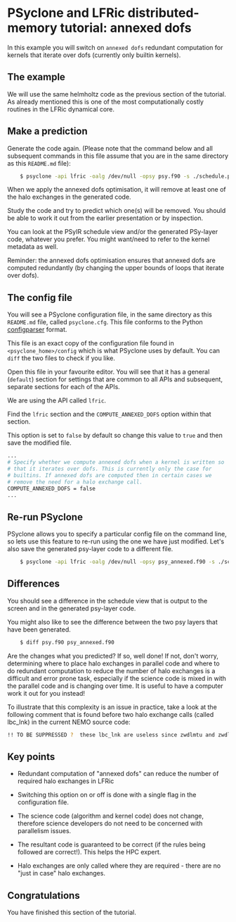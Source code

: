 # PSyclone and LFRic distributed-memory tutorial: annexed dofs #

In this example you will switch on `annexed dofs` redundant computation
for kernels that iterate over dofs (currently only builtin kernels).

## The example ##

We will use the same helmholtz code as the previous section of the
tutorial. As already mentioned this is one of the most computationally
costly routines in the LFRic dynamical core.

## Make a prediction ##

Generate the code again. (Please note that the command below and all
subsequent commands in this file assume that you are in the same
directory as this `README.md` file):

```bash
    $ psyclone -api lfric -oalg /dev/null -opsy psy.f90 -s ./schedule.py ../code/helmholtz_solver_alg_mod.x90
```

When we apply the annexed dofs optimisation, it will remove at least
one of the halo exchanges in the generated code.

Study the code and try to predict which one(s) will be removed. You
should be able to work it out from the earlier presentation or by
inspection.

You can look at the PSyIR schedule view and/or the generated PSy-layer
code, whatever you prefer. You might want/need to refer to the kernel
metadata as well.

Reminder: the annexed dofs optimisation ensures that annexed dofs are
computed redundantly (by changing the upper bounds of loops that
iterate over dofs).

## The config file ##

You will see a PSyclone configuration file, in the same directory as
this `README.md` file, called `psyclone.cfg`. This file conforms to
the Python
[configparser](https://docs.python.org/3/library/configparser.html)
format.

This file is an exact copy of the configuration file found in
`<psyclone_home>/config` which is what PSyclone uses by default. You can
`diff` the two files to check if you like.

Open this file in your favourite editor. You will see that it has a
general (`default`) section for settings that are common to all APIs and
subsequent, separate sections for each of the APIs.

We are using the API called `lfric`.

Find the `lfric` section and the `COMPUTE_ANNEXED_DOFS` option
within that section.

This option is set to `false` by default so change this value to
`true` and then save the modified file.

```bash
...
# Specify whether we compute annexed dofs when a kernel is written so
# that it iterates over dofs. This is currently only the case for
# builtins. If annexed dofs are computed then in certain cases we
# remove the need for a halo exchange call.
COMPUTE_ANNEXED_DOFS = false
...
```

## Re-run PSyclone ##

PSyclone allows you to specify a particular config file on the command
line, so lets use this feature to re-run using the one we have just
modified. Let's also save the generated psy-layer code to a different
file.

```bash
    $ psyclone -api lfric -oalg /dev/null -opsy psy_annexed.f90 -s ./schedule.py ../code/helmholtz_solver_alg_mod.x90 --config psyclone.cfg
```

## Differences ##

You should see a difference in the schedule view that is output to the
screen and in the generated psy-layer code.

You might also like to see the difference between the two psy layers
that have been generated.

```bash
    $ diff psy.f90 psy_annexed.f90
```

Are the changes what you predicted? If so, well done! If not, don't
worry, determining where to place halo exchanges in parallel code and
where to do redundant computation to reduce the number of halo
exchanges is a difficult and error prone task, especially if the
science code is mixed in with the parallel code and is changing over
time. It is useful to have a computer work it out for you instead!

To illustrate that this complexity is an issue in practice, take a
look at the following comment that is found before two halo exchange
calls (called lbc_lnk) in the current NEMO source code:

```bash
!! TO BE SUPPRESSED ?  these lbc_lnk are useless since zwdlmtu and zwdlmtv are defined everywhere !
```

## Key points ##

* Redundant computation of "annexed dofs" can reduce the number of
  required halo exchanges in LFRic

* Switching this option on or off is done with a single flag in the
  configuration file.

* The science code (algorithm and kernel code) does not change,
  therefore science developers do not need to be concerned with
  parallelism issues.

* The resultant code is guaranteed to be correct (if the rules being
  followed are correct!). This helps the HPC expert.

* Halo exchanges are only called where they are required - there are
  no "just in case" halo exchanges.

## Congratulations ##

You have finished this section of the tutorial.
